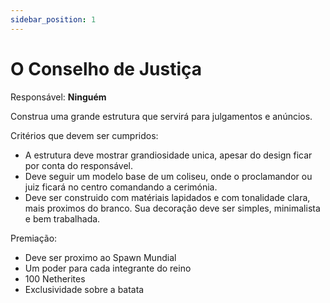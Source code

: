 ```yaml
---
sidebar_position: 1
---
```


# O Conselho de Justiça

Responsável: **Ninguém**

Construa uma grande estrutura que servirá para julgamentos e anúncios.

Critérios que devem ser cumpridos:

- A estrutura deve mostrar grandiosidade unica, apesar do design ficar por conta do responsável.
- Deve seguir um modelo base de um coliseu, onde o proclamandor ou juiz ficará no centro comandando
  a cerimónia.
- Deve ser construido com matériais lapidados e com tonalidade clara, mais proximos do branco. Sua
  decoração deve ser simples, minimalista e bem trabalhada.

Premiação:

- Deve ser proximo ao Spawn Mundial
- Um poder para cada integrante do reino
- 100 Netherites
- Exclusividade sobre a batata
